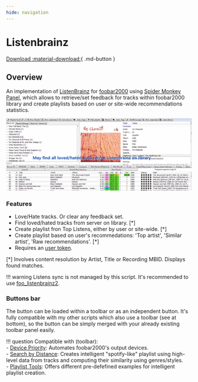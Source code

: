 ```yaml
---
hide: navigation
---
```


# Listenbrainz

[Download :material-download:](https://github.com/regorxxx/ListenBrainz-SMP){ .md-button }

## Overview

An implementation of [ListenBrainz](https://listenbrainz.org/) for [foobar2000](https://www.foobar2000.org)
 using [Spider Monkey Panel](https://theqwertiest.github.io/foo_spider_monkey_panel),
 which allows to retrieve/set feedback for tracks within foobar2000 library and create
 playlists based on user or site-wide recommendations statistics.

![ListenBrainz](../images/lb.gif)

### Features
- Love/Hate tracks. Or clear any feedback set.
- Find loved/hated tracks from server on library. [*]
- Create playlist fron Top Listens, either by user or site-wide. [*]
- Create playlist based on user's recommedations: 'Top artist', 'Similar artist', 'Raw recommendations'. [*]
- Requires an [user token](https://listenbrainz.org/profile/).

[*] Involves content resolution by Artist, Title or Recording MBID. Displays found matches.

!!! warning
	Listens sync is not managed by this script. It's recommended to use
	[foo_listenbrainz2](https://github.com/phw/foo_listenbrainz2).

### Buttons bar
The button can be loaded within a toolbar or as an independent button. 
It's fully compatible with my other scripts which also use a toolbar (see at bottom), 
so the button can be simply merged with your already existing toolbar panel easily.

!!! question
	Compatible with (toolbar):  
	- [Device Priority](scripts/device-priority-smp): Automates foobar2000's output devices.  
    - [Search by Distance](scripts/search-by-distance-smp): Creates intelligent "spotify-like"
	playlist using high-level data from tracks and computing their similarity using genres/styles.  
    - [Playlist Tools](scripts/playlist-tools-smp): Offers different pre-defefined examples for 
	intelligent playlist creation.  